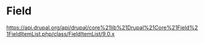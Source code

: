 # Field

https://api.drupal.org/api/drupal/core%21lib%21Drupal%21Core%21Field%21FieldItemList.php/class/FieldItemList/9.0.x
